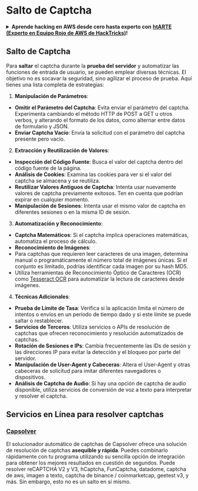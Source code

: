 # Salto de Captcha

<details>

<summary><strong>Aprende hacking en AWS desde cero hasta experto con</strong> <a href="https://training.hacktricks.xyz/courses/arte"><strong>htARTE (Experto en Equipo Rojo de AWS de HackTricks)</strong></a><strong>!</strong></summary>

Otras formas de apoyar a HackTricks:

* Si deseas ver tu **empresa anunciada en HackTricks** o **descargar HackTricks en PDF** ¡Consulta los [**PLANES DE SUSCRIPCIÓN**](https://github.com/sponsors/carlospolop)!
* Obtén [**productos oficiales de PEASS & HackTricks**](https://peass.creator-spring.com)
* Descubre [**La Familia PEASS**](https://opensea.io/collection/the-peass-family), nuestra colección exclusiva de [**NFTs**](https://opensea.io/collection/the-peass-family)
* **Únete al** 💬 [**grupo de Discord**](https://discord.gg/hRep4RUj7f) o al [**grupo de telegram**](https://t.me/peass) o **síguenos** en **Twitter** 🐦 [**@carlospolopm**](https://twitter.com/hacktricks_live)**.**
* **Comparte tus trucos de hacking enviando PRs a los repositorios de** [**HackTricks**](https://github.com/carlospolop/hacktricks) y [**HackTricks Cloud**](https://github.com/carlospolop/hacktricks-cloud).

</details>

## Salto de Captcha

Para **saltar** el captcha durante la **prueba del servidor** y automatizar las funciones de entrada de usuario, se pueden emplear diversas técnicas. El objetivo no es socavar la seguridad, sino agilizar el proceso de prueba. Aquí tienes una lista completa de estrategias:

1. **Manipulación de Parámetros**:
* **Omitir el Parámetro del Captcha**: Evita enviar el parámetro del captcha. Experimenta cambiando el método HTTP de POST a GET u otros verbos, y alterando el formato de los datos, como alternar entre datos de formulario y JSON.
* **Enviar Captcha Vacío**: Envía la solicitud con el parámetro del captcha presente pero vacío.

2. **Extracción y Reutilización de Valores**:
* **Inspección del Código Fuente**: Busca el valor del captcha dentro del código fuente de la página.
* **Análisis de Cookies**: Examina las cookies para ver si el valor del captcha se almacena y se reutiliza.
* **Reutilizar Valores Antiguos de Captcha**: Intenta usar nuevamente valores de captcha previamente exitosos. Ten en cuenta que podrían expirar en cualquier momento.
* **Manipulación de Sesiones**: Intenta usar el mismo valor de captcha en diferentes sesiones o en la misma ID de sesión.

3. **Automatización y Reconocimiento**:
* **Captcha Matemáticos**: Si el captcha implica operaciones matemáticas, automatiza el proceso de cálculo.
* **Reconocimiento de Imágenes**:
* Para captchas que requieren leer caracteres de una imagen, determina manual o programáticamente el número total de imágenes únicas. Si el conjunto es limitado, podrías identificar cada imagen por su hash MD5.
* Utiliza herramientas de Reconocimiento Óptico de Caracteres (OCR) como [Tesseract OCR](https://github.com/tesseract-ocr/tesseract) para automatizar la lectura de caracteres desde imágenes.

4. **Técnicas Adicionales**:
* **Prueba de Límite de Tasa**: Verifica si la aplicación limita el número de intentos o envíos en un período de tiempo dado y si este límite se puede saltar o restablecer.
* **Servicios de Terceros**: Utiliza servicios o APIs de resolución de captchas que ofrecen reconocimiento y resolución automatizados de captchas.
* **Rotación de Sesiones e IPs**: Cambia frecuentemente las IDs de sesión y las direcciones IP para evitar la detección y el bloqueo por parte del servidor.
* **Manipulación de User-Agent y Cabeceras**: Altera el User-Agent y otras cabeceras de solicitud para imitar diferentes navegadores o dispositivos.
* **Análisis de Captcha de Audio**: Si hay una opción de captcha de audio disponible, utiliza servicios de conversión de voz a texto para interpretar y resolver el captcha.


## Servicios en Línea para resolver captchas

### [Capsolver](https://www.capsolver.com/)

El solucionador automático de captchas de Capsolver ofrece una solución de resolución de captchas **asequible y rápida**. Puedes combinarlo rápidamente con tu programa utilizando su sencilla opción de integración para obtener los mejores resultados en cuestión de segundos. Puede resolver reCAPTCHA V2 y V3, hCaptcha, FunCaptcha, datadome, captcha de aws, imagen a texto, captcha de binance / coinmarketcap, geetest v3, y más. Sin embargo, esto no es un salto en sí mismo.
